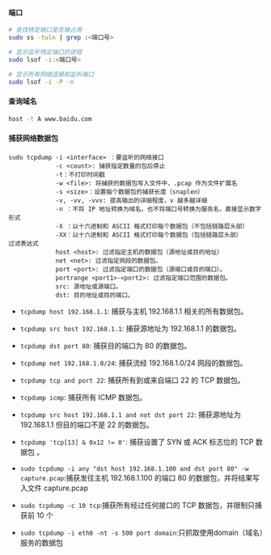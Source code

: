 #### 端口
```bash
# 查找特定端口是否被占用
sudo ss -tuln | grep :<端口号>

# 显示监听特定端口的进程
sudo lsof -i:<端口号>

# 显示所有网络连接和监听端口
sudo lsof -i -P -n


```
#### 查询域名
```bash
host -t A www.baidu.com
```

#### 捕获网络数据包
```
sudo tcpdump -i <interface> ：要监听的网络接口
			 -c <count>: 捕获指定数量的包后停止
			 -t：不打印时间戳
			 -w <file>: 将捕获的数据包写入文件中，.pcap 作为文件扩展名
			 -s <size>：设置每个数据包的捕获长度（snaplen）
			 -v, -vv, -vvv: 提高输出的详细程度，v 越多越详细
			 -n ：不将 IP 地址转换为域名，也不将端口号转换为服务名，直接显示数字形式
			 -X ：以十六进制和 ASCII 格式打印每个数据包（不包括链路层头部）
			 -XX：以十六进制和 ASCII 格式打印每个数据包（包括链路层头部）
过滤表达式
			 host <host>: 过滤指定主机的数据包（源地址或目的地址）
			 net <net>: 过滤指定网段的数据包。
			 port <port>: 过滤指定端口的数据包（源端口或目的端口）。
			 portrange <port1>-<port2>: 过滤指定端口范围的数据包。
			 src: 源地址或源端口。
			 dst: 目的地址或目的端口。
```
- `tcpdump host 192.168.1.1`: 捕获与主机 192.168.1.1 相关的所有数据包。
- `tcpdump src host 192.168.1.1`: 捕获源地址为 192.168.1.1 的数据包。
- `tcpdump dst port 80`: 捕获目的端口为 80 的数据包。
- `tcpdump net 192.168.1.0/24`: 捕获流经 192.168.1.0/24 网段的数据包。
- `tcpdump tcp and port 22`: 捕获所有到或来自端口 22 的 TCP 数据包。
- `tcpdump icmp`: 捕获所有 ICMP 数据包。
- `tcpdump src host 192.168.1.1 and not dst port 22`: 捕获源地址为 192.168.1.1 但目的端口不是 22 的数据包。
- `tcpdump 'tcp[13] & 0x12 != 0'`: 捕获设置了 SYN 或 ACK 标志位的 TCP 数据包 。

- `sudo tcpdump -i any "dst host 192.168.1.100 and dst port 80" -w capture.pcap`:捕获发往主机 192.168.1.100 的端口 80 的数据包，并将结果写入文件 capture.pcap
- `sudo tcpdump -c 10 tcp`:捕获所有经过任何接口的 TCP 数据包，并限制只捕获前 10 个
- `sudo tcpdump -i eth0 -nt -s 500 port domain`:只抓取使用domain（域名）服务的数据包